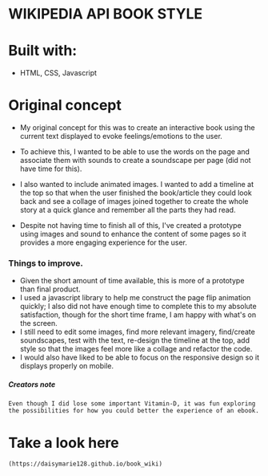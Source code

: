 WIKIPEDIA API BOOK STYLE
========================

# Built with:

- HTML, CSS, Javascript

# Original concept

- My original concept for this was to create an interactive book using the current text displayed to evoke feelings/emotions to the user. 
- To achieve this, I wanted to be able to use the words on the page and associate them with sounds to create a soundscape per page (did not have time for this).
- I also wanted to include animated images. I wanted to add a timeline at the top so that when the user finished the book/article they could look back and see a collage of images joined together to create the whole story at a quick glance and remember all the parts they had read.

- Despite not having time to finish all of this, I've created a prototype using images and sound to enhance the content of some pages so it provides a more engaging experience for the user.

### Things to improve.

- Given the short amount of time available, this is more of a prototype than final product.
- I used a javascript library to help me construct the page flip animation quickly; I also did not have enough time to complete this to my absolute satisfaction, though for the short time frame, I am happy with what's on the screen. 
- I still need to edit some images, find more relevant imagery, find/create soundscapes, test with the text, re-design the timeline at the top, add style so that the images feel more like a collage and refactor the code.
- I would also have liked to be able to focus on the responsive design so it displays properly on mobile.

##### Creators note
	Even though I did lose some important Vitamin-D, it was fun exploring the possibilities for how you could better the experience of an ebook.

# Take a look here

    (https://daisymarie128.github.io/book_wiki)